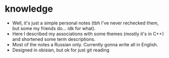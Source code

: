 # knowledge
* Well, it's just a simple personal notes (tbh I've never rechecked them, but some my friends do... idk for what).
* Here I described my associations with some themes (mostly it's in C++) and shortened some term descriptions.
* Most of the notes a Russian only. Currently gonna write all in English.
* Designed in obisian, but ok for just git reading
